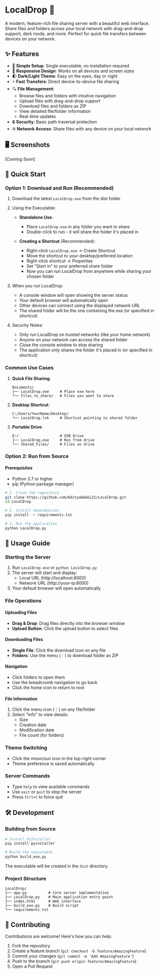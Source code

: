 # LocalDrop 🚀

A modern, feature-rich file sharing server with a beautiful web interface. Share files and folders across your local network with drag-and-drop support, dark mode, and more. Perfect for quick file transfers between devices on your network.

## ✨ Features

- 🎯 **Simple Setup**: Single executable, no installation required
- 📱 **Responsive Design**: Works on all devices and screen sizes
- 🌓 **Dark/Light Theme**: Easy on the eyes, day or night
- ⚡ **Fast Transfers**: Direct device-to-device file sharing
- 🔍 **File Management**:
  - Browse files and folders with intuitive navigation
  - Upload files with drag-and-drop support
  - Download files and folders as ZIP
  - View detailed file/folder information
  - Real-time updates
- 🔒 **Security**: Basic path traversal protection
- 🌐 **Network Access**: Share files with any device on your local network

## 🖥️ Screenshots

[Coming Soon]

## 🚀 Quick Start

### Option 1: Download and Run (Recommended)

1. Download the latest `LocalDrop.exe` from the dist folder

2. Using the Executable:
   - **Standalone Use**: 
     - Place `LocalDrop.exe` in any folder you want to share
     - Double-click to run - it will share the folder it's placed in
   
   - **Creating a Shortcut** (Recommended):
     - Right-click `LocalDrop.exe` → Create Shortcut
     - Move the shortcut to your desktop/preferred location
     - Right-click shortcut → Properties
     - Set "Start in" to your preferred share folder
     - Now you can run LocalDrop from anywhere while sharing your chosen folder

4. When you run LocalDrop:
   - A console window will open showing the server status
   - Your default browser will automatically open
   - Other devices can connect using the displayed network URL
   - The shared folder will be the one containing the exe (or specified in shortcut)

4. Security Notes:
   - Only run LocalDrop on trusted networks (like your home network)
   - Anyone on your network can access the shared folder
   - Close the console window to stop sharing
   - The application only shares the folder it's placed in (or specified in shortcut)

### Common Use Cases

1. **Quick File Sharing**:
   ```
   Documents/
   ├── LocalDrop.exe     # Place exe here
   └── Files_to_share/   # Files you want to share
   ```

2. **Desktop Shortcut**:
   ```
   C:/Users/YourName/Desktop/
   └── LocalDrop.lnk     # Shortcut pointing to shared folder
   ```

3. **Portable Drive**:
   ```
   E:/                   # USB Drive
   ├── LocalDrop.exe     # Run from drive
   └── Shared_Files/     # Files on drive
   ```

### Option 2: Run from Source

#### Prerequisites
- Python 3.7 or higher
- pip (Python package manager)

```bash
# 1. Clone the repository
git clone https://github.com/AdityaAdaki21/LocalDrop.git
cd LocalDrop

# 2. Install dependencies
pip install -r requirements.txt

# 3. Run the application
python LocalDrop.py
```

## 📖 Usage Guide

### Starting the Server

1. Run `LocalDrop.exe` or `python LocalDrop.py`
2. The server will start and display:
   - Local URL (http://localhost:8000)
   - Network URL (http://your-ip:8000)
3. Your default browser will open automatically

### File Operations

#### Uploading Files
- **Drag & Drop**: Drag files directly into the browser window
- **Upload Button**: Click the upload button to select files

#### Downloading Files
- **Single File**: Click the download icon on any file
- **Folders**: Use the menu (⋮) to download folder as ZIP

#### Navigation
- Click folders to open them
- Use the breadcrumb navigation to go back
- Click the home icon to return to root

#### File Information
1. Click the menu icon (⋮) on any file/folder
2. Select "Info" to view details:
   - Size
   - Creation date
   - Modification date
   - File count (for folders)

### Theme Switching
- Click the moon/sun icon in the top-right corner
- Theme preference is saved automatically

### Server Commands
- Type `help` to view available commands
- Use `exit` or `quit` to stop the server
- Press `Ctrl+C` to force quit

## 🛠️ Development

### Building from Source

```bash
# Install PyInstaller
pip install pyinstaller

# Build the executable
python build_exe.py
```

The executable will be created in the `dist` directory.

### Project Structure
```
LocalDrop/
├── app.py          # Core server implementation
├── LocalDrop.py    # Main application entry point
├── index.html      # Web interface
├── build_exe.py    # Build script
└── requirements.txt
```

## 🤝 Contributing

Contributions are welcome! Here's how you can help:

1. Fork the repository
2. Create a feature branch (`git checkout -b feature/AmazingFeature`)
3. Commit your changes (`git commit -m 'Add AmazingFeature'`)
4. Push to the branch (`git push origin feature/AmazingFeature`)
5. Open a Pull Request
